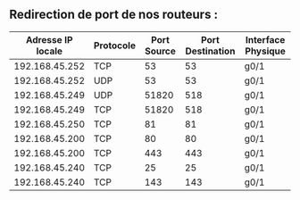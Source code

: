 ## Redirection de port de nos routeurs :


| Adresse IP locale | Protocole | Port Source | Port Destination|Interface Physique|
|-----------|---------|-----------|-----------|-----------|
|192.168.45.252|TCP| 53 | 53 | g0/1|
|192.168.45.252|UDP| 53 | 53 | g0/1|
|192.168.45.249|UDP| 51820 | 518 | g0/1|
|192.168.45.249|TCP| 51820 | 518 | g0/1|
|192.168.45.250|TCP| 81 | 81 | g0/1|
|192.168.45.200|TCP| 80 | 80 | g0/1|
|192.168.45.200|TCP| 443 | 443 | g0/1|
|192.168.45.240|TCP| 25 | 25 | g0/1|
|192.168.45.240|TCP| 143 | 143 | g0/1|
